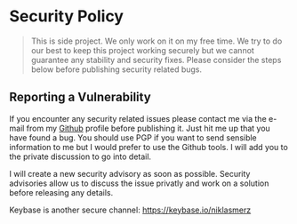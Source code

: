 # Security Policy

> This is side project. We only work on it on my free time. We try to do our best to keep this project working securely but we cannot guarantee any stability and security fixes. Please consider the steps below before publishing security related bugs.

## Reporting a Vulnerability

If you encounter any security related issues please contact me via the e-mail from my [Github](https://github.com/niklasmerz) profile before publishing it. Just hit me up that you have found a bug. You should use PGP if you want to send sensible information to me but I would prefer to use the Github tools. I will add you to the private discussion to go into detail. 

I will create a new security advisory as soon as possible. Security advisories allow us to discuss the issue privatly and work on a solution before releasing any details.

Keybase is another secure channel: https://keybase.io/niklasmerz
